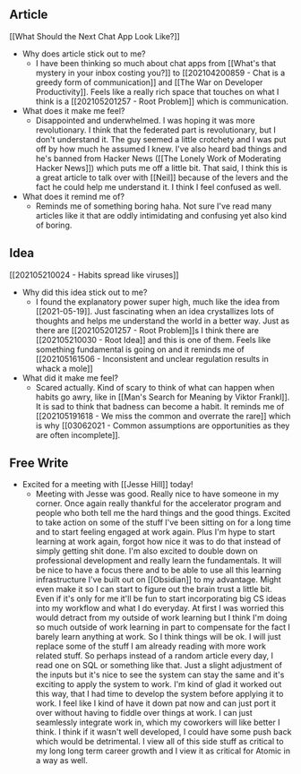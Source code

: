 ## Article
[[What Should the Next Chat App Look Like?]]
- Why does article stick out to me? 
	- I have been thinking so much about chat apps from [[What's that mystery in your inbox costing you?]] to [[202104200859 - Chat is a greedy form of communication]] and [[The War on Developer Productivity]]. Feels like a really rich space that touches on what I think is a [[202105201257 - Root Problem]] which is communication.
- What does it make me feel? 
	- Disappointed and underwhelmed. I was hoping it was more revolutionary. I think that the federated part is revolutionary, but I don't understand it. The guy seemed a little crotchety and I was put off by how much he assumed I knew. I've also heard bad things and he's banned from Hacker News ([[The Lonely Work of Moderating Hacker News]]) which puts me off a little bit. That said, I think this is a great article to talk over with [[Neil]] because of the levers and the fact he could help me understand it. I think I feel confused as well. 
- What does it remind me of?
	- Reminds me of something boring haha. Not sure I've read many articles like it that are oddly intimidating and confusing yet also kind of boring. 

## Idea
[[202105210024 - Habits spread like viruses]]
- Why did this idea stick out to me? 
	- I found the explanatory power super high, much like the idea from [[2021-05-19]]. Just fascinating when an idea crystallizes lots of thoughts and helps me understand the world in a better way. Just as there are [[202105201257 - Root Problem]]s I think there are [[202105210030 - Root Idea]] and this is one of them. Feels like something fundamental is going on and it reminds me of [[202105161506 - Inconsistent and unclear regulation results in whack a mole]]
- What did it make me feel? 
	- Scared actually. Kind of scary to think of what can happen when habits go awry, like in [[Man's Search for Meaning by Viktor Frankl]]. It is sad to think that badness can become a habit. It reminds me of [[202105191618 - We miss the common and overrate the rare]] which is why [[03062021 - Common assumptions are opportunities as they are often incomplete]].

## Free Write

- Excited for a meeting with [[Jesse Hill]] today!
	- Meeting with Jesse was good. Really nice to have someone in my corner. Once again really thankful for the accelerator program and people who both tell me the hard things and the good things. Excited to take action on some of the stuff I've been sitting on for a long time and to start feeling engaged at work again. Plus I'm hype to start learning at work again, forgot how nice it was to do that instead of simply getting shit done. I'm also excited to double down on professional development and really learn the fundamentals. It will be nice to have a focus there and to be able to use all this learning infrastructure I've built out on [[Obsidian]] to my advantage. Might even make it so I can start to figure out the brain trust a little bit. Even if it's only for me it'll be fun to start incorporating big CS ideas into my workflow and what I do everyday. At first I was worried this would detract from my outside of work learning but I think I'm doing so much outside of work learning in part to compensate for the fact I barely learn anything at work. So I think things will be ok. I will just replace some of the stuff I am already reading with more work related stuff. So perhaps instead of a random article every day, I read one on SQL or something like that. Just a slight adjustment of the inputs but it's nice to see the system can stay the same and it's exciting to apply the system to work. I'm kind of glad it worked out this way, that I had time to develop the system before applying it to work. I feel like I kind of have it down pat now and can just port it over without having to fiddle over things at work. I can just seamlessly integrate work in, which my coworkers will like better I think. I think if it wasn't well developed, I could have some push back which would be detrimental. I view all of this side stuff as critical to my long long term career growth and I view it as critical for Atomic in a way as well. 

